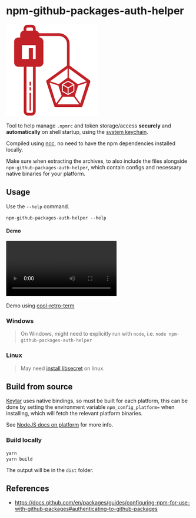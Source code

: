 # npm-github-packages-auth-helper

![Keyring logo](images/logo-keyring.png)

Tool to help manage `.npmrc` and token storage/access **securely** and **automatically** on shell startup, using the [system keychain](https://github.com/atom/node-keytar).

Compiled using [ncc](https://github.com/vercel/ncc), no need to have the npm dependencies installed locally.

Make sure when extracting the archives, to also include the files alongside `npm-github-packages-auth-helper`, which contain configs and necessary native binaries for your platform.

## Usage

Use the `--help` command.

```shell
npm-github-packages-auth-helper --help
```

#### Demo

![Demo video](images/demo.webm)

Demo using [cool-retro-term](https://github.com/Swordfish90/cool-retro-term)

### Windows

> On Windows, might need to explicitly run with `node`, i.e. `node npm-github-packages-auth-helper`

### Linux

> May need [install libsecret](https://github.com/atom/node-keytar#on-linux) on linux.

## Build from source

[Keytar](https://github.com/atom/node-keytar) uses native bindings, so must be built for each platform, this can be done by setting the environment variable `npm_config_platform=` when installing, which will fetch the relevant platform binaries.

See [NodeJS docs on platform](https://nodejs.org/api/process.html#process_process_platform) for more info.

### Build locally

```shell
yarn
yarn build
```

The output will be in the `dist` folder.

## References

- <https://docs.github.com/en/packages/guides/configuring-npm-for-use-with-github-packages#authenticating-to-github-packages>
